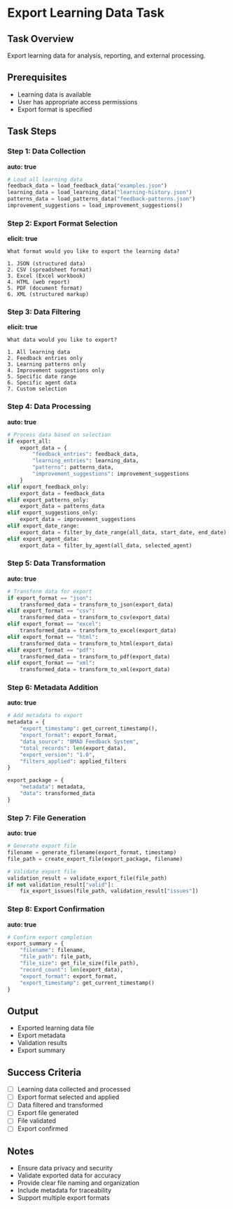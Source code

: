 # Export Learning Data Task

## Task Overview
Export learning data for analysis, reporting, and external processing.

## Prerequisites
- Learning data is available
- User has appropriate access permissions
- Export format is specified

## Task Steps

### Step 1: Data Collection
**auto: true**
```python
# Load all learning data
feedback_data = load_feedback_data("examples.json")
learning_data = load_learning_data("learning-history.json")
patterns_data = load_patterns_data("feedback-patterns.json")
improvement_suggestions = load_improvement_suggestions()
```

### Step 2: Export Format Selection
**elicit: true**
```
What format would you like to export the learning data?

1. JSON (structured data)
2. CSV (spreadsheet format)
3. Excel (Excel workbook)
4. HTML (web report)
5. PDF (document format)
6. XML (structured markup)
```

### Step 3: Data Filtering
**elicit: true**
```
What data would you like to export?

1. All learning data
2. Feedback entries only
3. Learning patterns only
4. Improvement suggestions only
5. Specific date range
6. Specific agent data
7. Custom selection
```

### Step 4: Data Processing
**auto: true**
```python
# Process data based on selection
if export_all:
    export_data = {
        "feedback_entries": feedback_data,
        "learning_entries": learning_data,
        "patterns": patterns_data,
        "improvement_suggestions": improvement_suggestions
    }
elif export_feedback_only:
    export_data = feedback_data
elif export_patterns_only:
    export_data = patterns_data
elif export_suggestions_only:
    export_data = improvement_suggestions
elif export_date_range:
    export_data = filter_by_date_range(all_data, start_date, end_date)
elif export_agent_data:
    export_data = filter_by_agent(all_data, selected_agent)
```

### Step 5: Data Transformation
**auto: true**
```python
# Transform data for export
if export_format == "json":
    transformed_data = transform_to_json(export_data)
elif export_format == "csv":
    transformed_data = transform_to_csv(export_data)
elif export_format == "excel":
    transformed_data = transform_to_excel(export_data)
elif export_format == "html":
    transformed_data = transform_to_html(export_data)
elif export_format == "pdf":
    transformed_data = transform_to_pdf(export_data)
elif export_format == "xml":
    transformed_data = transform_to_xml(export_data)
```

### Step 6: Metadata Addition
**auto: true**
```python
# Add metadata to export
metadata = {
    "export_timestamp": get_current_timestamp(),
    "export_format": export_format,
    "data_source": "BMAD Feedback System",
    "total_records": len(export_data),
    "export_version": "1.0",
    "filters_applied": applied_filters
}

export_package = {
    "metadata": metadata,
    "data": transformed_data
}
```

### Step 7: File Generation
**auto: true**
```python
# Generate export file
filename = generate_filename(export_format, timestamp)
file_path = create_export_file(export_package, filename)

# Validate export file
validation_result = validate_export_file(file_path)
if not validation_result["valid"]:
    fix_export_issues(file_path, validation_result["issues"])
```

### Step 8: Export Confirmation
**auto: true**
```python
# Confirm export completion
export_summary = {
    "filename": filename,
    "file_path": file_path,
    "file_size": get_file_size(file_path),
    "record_count": len(export_data),
    "export_format": export_format,
    "export_timestamp": get_current_timestamp()
}
```

## Output
- Exported learning data file
- Export metadata
- Validation results
- Export summary

## Success Criteria
- [ ] Learning data collected and processed
- [ ] Export format selected and applied
- [ ] Data filtered and transformed
- [ ] Export file generated
- [ ] File validated
- [ ] Export confirmed

## Notes
- Ensure data privacy and security
- Validate exported data for accuracy
- Provide clear file naming and organization
- Include metadata for traceability
- Support multiple export formats

